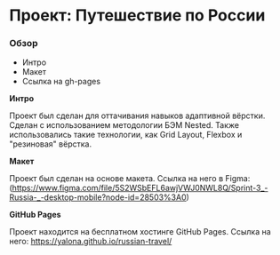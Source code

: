 # Проект: Путешествие по России

### Обзор
* Интро
* Макет
* Ссылка на gh-pages

**Интро**

Проект был сделан для оттачивания навыков адаптивной вёрстки. Сделан с использованием методологии БЭМ Nested. Также использовались такие технологии, как Grid Layout, Flexbox и "резиновая" вёрстка.

**Макет**

Проект был сделан на основе макета. Ссылка на него в Figma:
(https://www.figma.com/file/5S2WSbEFL6awjVWJ0NWL8Q/Sprint-3_-Russia-_-desktop-mobile?node-id=28503%3A0)

**GitHub Pages**

Проект находится на бесплатном хостинге GitHub Pages.
Ссылка на него: https://yalona.github.io/russian-travel/